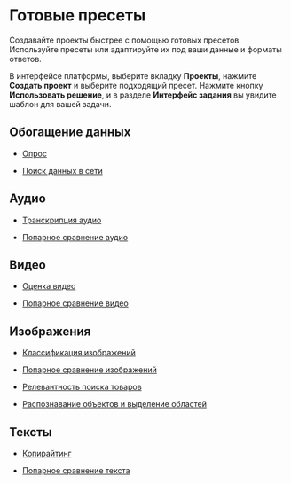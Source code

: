 # Готовые пресеты

Создавайте проекты быстрее с помощью готовых пресетов. Используйте пресеты или адаптируйте их под ваши данные и форматы ответов.

В интерфейсе платформы, выберите вкладку **Проекты**, нажмите **Создать проект** и выберите подходящий пресет. Нажмите кнопку **Использовать решение**, и в разделе **Интерфейс задания** вы увидите шаблон для вашей задачи.

## Обогащение данных

- [Опрос](survey.md)

- [Поиск данных в сети](data-search.md)

## Аудио

- [Транскрипция аудио](audio-transcript.md)

- [Попарное сравнение аудио](sbs-audio.md)

## Видео

- [Оценка видео](video-moderation.md)

- [Попарное сравнение видео](sbs-video.md)

## Изображения

- [Классификация изображений](image-classification.md)

- [Попарное сравнение изображений](sbs-image.md)

- [Релевантность поиска товаров](product-search-relevance.md)

- [Распознавание объектов и выделение областей](object-recognition.md)

## Тексты

- [Копирайтинг](copywriting.md)

- [Попарное сравнение текста](sbs-text.md)